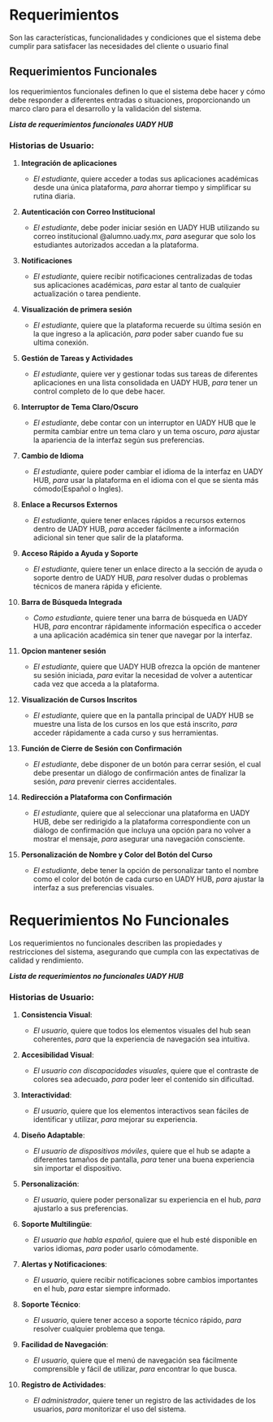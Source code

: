 # Requerimientos 
Son las características, funcionalidades y condiciones que el sistema debe cumplir para satisfacer las necesidades del cliente o usuario final 

## Requerimientos Funcionales
los requerimientos funcionales definen lo que el sistema debe hacer y cómo debe responder a diferentes entradas o situaciones, proporcionando un marco claro para el desarrollo y la validación del sistema.

***Lista de requerimientos funcionales UADY HUB***

### Historias de Usuario:

1.  **Integración de aplicaciones**
    
    -   _El estudiante_, quiere acceder a todas sus aplicaciones académicas desde una única plataforma, _para_ ahorrar tiempo y simplificar su rutina diaria.

2.  **Autenticación con Correo Institucional**  

    -  _El estudiante_, debe poder iniciar sesión en UADY HUB utilizando su correo institucional @alumno.uady.mx, _para_ asegurar que solo los estudiantes autorizados accedan a la plataforma.

3.  **Notificaciones**
    
    -   _El estudiante_, quiere recibir notificaciones centralizadas de todas sus aplicaciones académicas, _para_ estar al tanto de cualquier actualización o tarea pendiente.

4.  **Visualización de primera sesión**
    
    -   _El estudiante_, quiere que la plataforma recuerde su última sesión en la que ingreso a la aplicación, _para_ poder saber cuando fue su ultima conexión.

5.  **Gestión de Tareas y Actividades**

    -   _El estudiante_, quiere ver y gestionar todas sus tareas de diferentes aplicaciones en una lista consolidada en UADY HUB, _para_ tener un control completo de lo que debe hacer.

6. **Interruptor de Tema Claro/Oscuro**

    -   _El estudiante_, debe contar con un interruptor en UADY HUB que le permita cambiar entre un tema claro y un tema oscuro, _para_ ajustar la apariencia de la interfaz según sus preferencias.

7.  **Cambio de Idioma**

    -   _El estudiante_, quiere poder cambiar el idioma de la interfaz en UADY HUB, _para_ usar la plataforma en el idioma con el que se sienta más cómodo(Español o Ingles).

8.  **Enlace a Recursos Externos**

    -   _El estudiante_, quiere tener enlaces rápidos a recursos externos dentro de UADY HUB, _para_ acceder fácilmente a información adicional sin tener que salir de la plataforma.

9.  **Acceso Rápido a Ayuda y Soporte**

    -   _El estudiante_, quiere tener un enlace directo a la sección de ayuda o soporte dentro de UADY HUB, _para_ resolver dudas o problemas técnicos de manera rápida y eficiente.

10.  **Barra de Búsqueda Integrada**

     -  _Como estudiante_, quiere tener una barra de búsqueda en UADY HUB, _para_ encontrar rápidamente información específica o acceder a una aplicación académica sin tener que navegar por la interfaz.

11. **Opcion mantener sesión**

    -  _El estudiante_, quiere que UADY HUB ofrezca la opción de mantener su sesión iniciada, _para_ evitar la necesidad de volver a autenticar cada vez que acceda a la plataforma.

12.  **Visualización de Cursos Inscritos**

     -  _El estudiante_, quiere que en la pantalla principal de UADY HUB se muestre una lista de los cursos en los que está inscrito, _para_ acceder rápidamente a cada curso y sus herramientas.

13.  **Función de Cierre de Sesión con Confirmación**  

     - _El estudiante_, debe disponer de un botón para cerrar sesión, el cual debe presentar un diálogo de confirmación antes de finalizar la sesión, _para_ prevenir cierres accidentales.

14.  **Redirección a Plataforma con Confirmación**  

     -  _El estudiante_, quiere que al seleccionar una plataforma en UADY HUB, debe ser redirigido a la plataforma correspondiente con un diálogo de confirmación que incluya una opción para no volver a mostrar el mensaje, _para_ asegurar una navegación consciente.

15.  **Personalización de Nombre y Color del Botón del Curso**

     -   _El estudiante_, debe tener la opción de personalizar tanto el nombre como el color del botón de cada curso en UADY HUB, _para_ ajustar la interfaz a sus preferencias visuales.


# Requerimientos No Funcionales
Los requerimientos no funcionales describen las propiedades y restricciones del sistema, asegurando que cumpla con las expectativas de calidad y rendimiento.

***Lista de requerimientos no funcionales UADY HUB***

### Historias de Usuario:

1.  **Consistencia Visual**:
    
    -   _El usuario_, quiere que todos los elementos visuales del hub sean coherentes, _para_ que la experiencia de navegación sea intuitiva.
    
2.  **Accesibilidad Visual**:
    
    -   _El usuario con discapacidades visuales_, quiere que el contraste de colores sea adecuado, _para_ poder leer el contenido sin dificultad.
    
3.  **Interactividad**:
    
    -   _El usuario_, quiere que los elementos interactivos sean fáciles de identificar y utilizar, _para_ mejorar su experiencia.
    
4.  **Diseño Adaptable**:
    
    -   _El usuario de dispositivos móviles_, quiere que el hub se adapte a diferentes tamaños de pantalla, _para_ tener una buena experiencia sin importar el dispositivo.
    
5.  **Personalización**:
    
    -   _El usuario_, quiere poder personalizar su experiencia en el hub, _para_ ajustarlo a sus preferencias.
  
6.  **Soporte Multilingüe**:
    
    -   _El usuario que habla español_, quiere que el hub esté disponible en varios idiomas, _para_ poder usarlo cómodamente.
    
7.  **Alertas y Notificaciones**:
    
    -   _El usuario_, quiere recibir notificaciones sobre cambios importantes en el hub, _para_ estar siempre informado.
    
8.  **Soporte Técnico**:
    
    -   _El usuario_, quiere tener acceso a soporte técnico rápido, _para_ resolver cualquier problema que tenga.
    
9.  **Facilidad de Navegación**:
    
    -   _El usuario_, quiere que el menú de navegación sea fácilmente comprensible y fácil de utilizar, _para_ encontrar lo que busca.
    
10.  **Registro de Actividades**:
    
     -  _El administrador_, quiere tener un registro de las actividades de los usuarios, _para_ monitorizar el uso del sistema.
